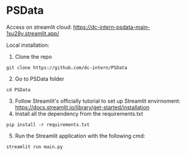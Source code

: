# PSData

Access on streamlit cloud: https://dc-intern-psdata-main-1su28y.streamlit.app/

Local installation:

1. Clone the repo
```
git clone https://github.com/dc-intern/PSData
```
2. Go to PSData folder
```
cd PSData
```
3. Follow Streamlit's officially tutorial to set up Streamlit envirnoment: https://docs.streamlit.io/library/get-started/installation
4. Install all the dependency from the requirements.txt
```
pip install -r requirements.txt
```
5. Run the Streamlit application with the following cmd:
```
streamlit run main.py
```
